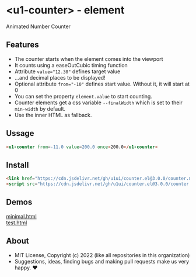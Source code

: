 # &lt;u1-counter&gt; - element
Animated Number Counter

## Features

- The counter starts when the element comes into the viewport
- It counts using a easeOutCubic timing function
- Attribute `value="12.30"` defines target value 
- ...and decimal places to be displayed!
- Optional attribute `from="-10"` defines start value. Without it, it will start at 0
- You can set the property `element.value` to start counting.
- Counter elements get a css variable `--finalWidth` which is set to their `min-width` by default.
- Use the inner HTML as fallback.

## Ussage

```html
<u1-counter from=-11.0 value=200.0 once>200.0</u1-counter>
```

## Install

```html
<link href="https://cdn.jsdelivr.net/gh/u1ui/counter.el@3.0.0/counter.min.css" rel=stylesheet>
<script src="https://cdn.jsdelivr.net/gh/u1ui/counter.el@3.0.0/counter.min.js" type=module>
```

## Demos

[minimal.html](https://raw.githack.com/u1ui/counter.el/main/tests/minimal.html)  
[test.html](https://raw.githack.com/u1ui/counter.el/main/tests/test.html)  

## About

- MIT License, Copyright (c) 2022 <u1> (like all repositories in this organization) <br>
- Suggestions, ideas, finding bugs and making pull requests make us very happy. ♥

